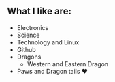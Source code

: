 ## <h2> What I like are: </h2>
* Electronics
* Science
* Technology and Linux
* Github
* Dragons
  * Western and Eastern Dragon
* Paws and Dragon tails ❤️

